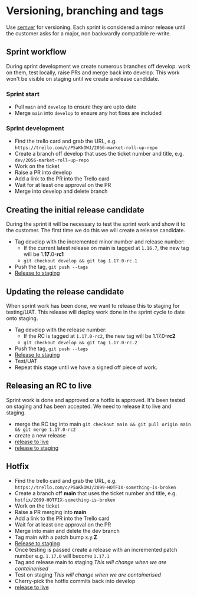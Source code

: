 # Versioning, branching and tags

Use [semver](https://semver.org/) for versioning. Each sprint is considered a minor release until the customer asks for a major, non backwardly compatible re-write.

## Sprint workflow

During sprint development we create numerous branches off develop. work on them, test locally, raise PRs and merge back into develop. This work won't be visible on staging until we create a release candidate.

### Sprint start

 * Pull `main` and `develop` to ensure they are upto date
 * Merge `main` into `develop` to ensure any hot fixes are included

### Sprint development

 * Find the trello card and grab the URL, e.g. `https://trello.com/c/P5aKkOWJ/2056-market-roll-up-repo`
 * Create a branch off develop that uses the ticket number and title, e.g. `dev/2056-market-roll-up-repo`
 * Work on the ticket
 * Raise a PR into develop
 * Add a link to the PR into the Trello card
 * Wait for at least one approval on the PR
 * Merge into develop and delete branch

## Creating the initial release candidate

During the sprint it will be necessary to test the sprint work and show it to the customer. The first time we do this we will create a release candidate.

 * Tag develop with the incremented minor number and release number:
   * If the current latest release on main is tagged at `1.16.7`, the new tag will be 1.**17**.0-**rc1**
   * `git checkout develop && git tag 1.17.0-rc.1`
 * Push the tag, `git push --tags`
 * [Release to staging](https://github.com/neontribe/ARCVInfra/blob/main/ansible/DEPLOY.md#deploying-a-release-candidate-to-staging)

## Updating the release candidate

When sprint work has been done, we want to release this to staging for testing/UAT. This release will deploy work done in the sprint cycle to date onto staging.

 * Tag develop with the release number:
   * If the RC is tagged at `1.17.0-rc2`, the new tag will be 1.17.0-**rc2**
   * `git checkout develop && git tag 1.17.0-rc.2`
 * Push the tag, `git push --tags`
 * [Release to staging](https://github.com/neontribe/ARCVInfra/blob/main/ansible/DEPLOY.md#deploying-a-release-candidate-to-staging)
 * Test/UAT
 * Repeat this stage until we have a signed off piece of work.

## Releasing an RC to live

Sprint work is done and approved or a hotfix is approved. It's been tested on staging and has been accepted. We need to release it to live and staging.

 * merge the RC tag into main `git checkout main && git pull origin main && git merge 1.17.0-rc2`
 * create a new release
 * [release to live](https://github.com/neontribe/ARCVInfra/blob/main/ansible/DEPLOY.md#deploy-and-releasing-to-live)
 * [release to staging](https://github.com/neontribe/ARCVInfra/blob/main/ansible/DEPLOY.md#deploying-a-release-candidate-to-staging)

## Hotfix

 * Find the trello card and grab the URL, e.g. `https://trello.com/c/P5aKkOWJ/2099-HOTFIX-something-is-broken`
 * Create a branch off **main** that uses the ticket number and title, e.g. `hotfix/2099-HOTFIX-something-is-broken`
 * Work on the ticket
 * Raise a PR merging into **main**
 * Add a link to the PR into the Trello card
 * Wait for at least one approval on the PR
 * Merge into main and delete the dev branch
 * Tag main with a patch bump x.y.**Z**
 * [Release to staging](https://github.com/neontribe/ARCVInfra/blob/main/ansible/DEPLOY.md#deploying-a-release-candidate-to-staging)
 * Once testing is passed create a release with an incremented patch number e.g. `1.17.0` will become `1.17.1`
 * Tag and release main to staging *This will change when we are containerised*
 * Test on staging *This will change when we are containerised*
 * Cherry-pick the hotfix commits back into develop
 * [release to live](https://github.com/neontribe/ARCVInfra/blob/main/ansible/DEPLOY.md#deploy-and-releasing-to-live)

